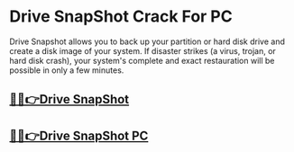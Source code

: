 # Drive SnapShot Crack For PC


Drive Snapshot allows you to back up your partition or hard disk drive and create a disk image of your system. If disaster strikes (a virus, trojan, or hard disk crash), your system's complete and exact restauration will be possible in only a few minutes.



## [🎉🚀👉Drive SnapShot](https://fullsetup.pro/dl/)

## [🎉🚀👉Drive SnapShot PC](https://fullsetup.pro/dl/)
